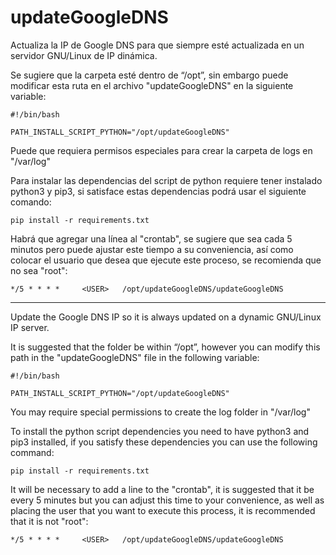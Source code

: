 # updateGoogleDNS
Actualiza la IP de Google DNS para que siempre esté actualizada en un servidor GNU/Linux de IP dinámica.

Se sugiere que la carpeta esté dentro de “/opt”, sin embargo puede modificar esta ruta en el archivo "updateGoogleDNS" en la siguiente variable:

```Shell
#!/bin/bash

PATH_INSTALL_SCRIPT_PYTHON="/opt/updateGoogleDNS"
```
Puede que requiera permisos especiales para crear la carpeta de logs en "/var/log"

Para instalar las dependencias del script de python requiere tener instalado python3 y pip3, si satisface estas dependencias podrá usar el siguiente comando:

```Shell
pip install -r requirements.txt
```
Habrá que agregar una línea al "crontab", se sugiere que sea cada 5 minutos pero puede ajustar este tiempo a su conveniencia, así como colocar el usuario que desea que ejecute este proceso, se recomienda que no sea "root":

```Shell
*/5 * * * *     <USER>   /opt/updateGoogleDNS/updateGoogleDNS
```
---

Update the Google DNS IP so it is always updated on a dynamic GNU/Linux IP server.

It is suggested that the folder be within “/opt”, however you can modify this path in the "updateGoogleDNS" file in the following variable:

```Shell
#!/bin/bash

PATH_INSTALL_SCRIPT_PYTHON="/opt/updateGoogleDNS"
```

You may require special permissions to create the log folder in "/var/log"

To install the python script dependencies you need to have python3 and pip3 installed, if you satisfy these dependencies you can use the following command:

```Shell
pip install -r requirements.txt
```
It will be necessary to add a line to the "crontab", it is suggested that it be every 5 minutes but you can adjust this time to your convenience, as well as placing the user that you want to execute this process, it is recommended that it is not "root":

```Shell
*/5 * * * *     <USER>   /opt/updateGoogleDNS/updateGoogleDNS
```